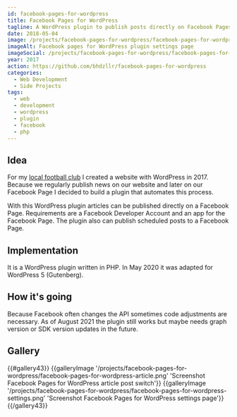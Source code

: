 ```yaml
---
id: facebook-pages-for-wordpress
title: Facebook Pages for WordPress
tagline: A WordPress plugin to publish posts directly on Facebook Pages.
date: 2018-05-04
image: /projects/facebook-pages-for-wordpress/facebook-pages-for-wordpress-settings.png
imageAlt: Facebook pages for WordPress plugin settings page
imageSocial: /projects/facebook-pages-for-wordpress/facebook-pages-for-wordpress-settings.png
year: 2017
action: https://github.com/bhdzllr/facebook-pages-for-wordpress
categories:
  - Web Development
  - Side Projects
tags:
  - web
  - development
  - wordpress
  - plugin
  - facebook
  - php
---
```


## Idea

For my [local football club](https://www.sugrabern.at/) I created a website with WordPress in 2017. Because we regularly publish news on our website and later on our Facebook Page I decided to build a plugin that automates this process.

With this WordPress plugin articles can be published directly on a Facebook Page. Requirements are a Facebook Developer Account and an app for the Facebook Page. The plugin also can publish scheduled posts to a Facebook Page.

## Implementation

It is a WordPress plugin written in PHP. In May 2020 it was adapted for WordPress 5 (Gutenberg).

## How it's going

Because Facebook often changes the API sometimes code adjustments are necessary. As of August 2021 the plugin still works but maybe needs graph version or SDK version updates in the future.

## Gallery

<hbs>
{{#gallery43}}
  {{galleryImage '/projects/facebook-pages-for-wordpress/facebook-pages-for-wordpress-article.png' 'Screenshot Facebook Pages for WordPress article post switch'}}
  {{galleryImage '/projects/facebook-pages-for-wordpress/facebook-pages-for-wordpress-settings.png' 'Screenshot Facebook Pages for WordPress settings page'}}
{{/gallery43}}
</hbs>
